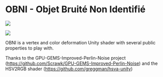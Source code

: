 # OBNI - Objet Bruité Non Identifié

![](https://github.com/alexbourgeois/OBNI/blob/master/ezgif.com-gif-maker2.gif)

![](https://github.com/alexbourgeois/OBNI/blob/master/ezgif.com-gif-maker.gif)

OBNI is a vertex and color deformation Unity shader with several public properties to play with.

Thanks to the GPU-GEMS-Improved-Perlin-Noise project (https://github.com/Scrawk/GPU-GEMS-Improved-Perlin-Noise)
and the HSV2RGB shader (https://github.com/greggman/hsva-unity)
